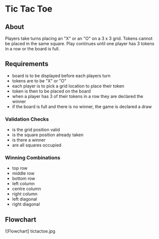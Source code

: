 
# Tic Tac Toe

## About

Players take turns placing an "X" or an "O" on a 3 x 3 grid. Tokens cannot be placed in the same square.
Play continues until one player has 3 tokens in a row or the board is full. 

## Requirements

- board is to be displayed before each players turn
- tokens are to be "X" or "O"
- each player is to pick a grid location to place their token
- token is then to be placed on the board
- when a player has 3 of their tokens in a row they are declared the winner
- if the board is full and there is no winner, the game is declared a draw

### Validation Checks

- is the grid position valid
- is the square position already taken
- is there a winner
- are all squares occupied

### Winning Combinations

- top row
- middle row
- bottom row
- left column
- centre column
- right column
- left diagonal
- right diagonal


## Flowchart

![Flowchart] tictactoe.jpg
